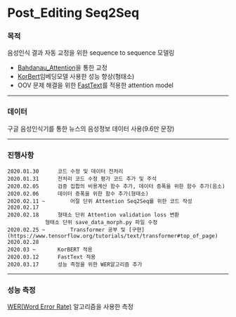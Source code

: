 # Post_Editing Seq2Seq
### 목적

음성인식 결과 자동 교정을 위한 sequence to sequence 모델링

- [Bahdanau_Attention](https://www.tensorflow.org/tutorials/text/nmt_with_attention )을 통한 교정
- [KorBert](http://aiopen.etri.re.kr/service_dataset.php)임베딩모델 사용한 성능 향상(형태소)
- OOV 문제 해결을 위한 [FastText](https://github.com/facebookresearch/fastText/blob/master/python/README.mdhttps://github.com/facebookresearch/fastText/blob/master/python/README.md)를 적용한 attention model

---

### 데이터

구글 음성인식기를 통한 뉴스의 음성정보 데이터 사용(9.6만 문장)

---

### 진행사항

```
2020.01.30		코드 수정 및 데이터 전처리
2020.01.31		전처리 코드 수정 평가 코드 추가 및 주석
2020.02.05		검증 집합의 비용계산 함수 추가, 데이터 증폭을 위한 함수 추가(음소)
2020.02.06		데이터 증폭을 위한 함수 추가(형태소)
2020.02.11 ~		어절 단위 Attention Seq2Seq를 위한 코드 작성
2020.02.17
2020.02.18		형태소 단위 Attention validation loss 변환
			형태소 단위 save_data_morph.py 파일 수정
2020.02.25 ~ 		Transformer 공부 및 [구현](https://www.tensorflow.org/tutorials/text/transformer#top_of_page)
2020.02.28
2020.03 ~ 		KorBERT 적용 
2020.03.12		FastText 적용
2020.03.17		성능 측정을 위한 WER알고리즘 추가
```

---

### 성능 측정

[WER(Word Error Rate)](https://github.com/zszyellow/WER-in-python) 알고리즘을 사용한 측정

